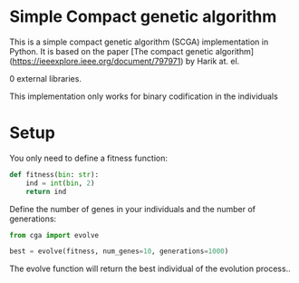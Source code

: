 # Simple Compact genetic algorithm

This is a simple compact genetic algorithm (SCGA) implementation in Python. 
It is based on the paper [The compact genetic algorithm]
(https://ieeexplore.ieee.org/document/797971) by Harik at. el.

0 external libraries.

This implementation only works for binary codification in the individuals

# Setup

You only need to define a fitness function:

```py
def fitness(bin: str):
    ind = int(bin, 2)
    return ind
```

Define the number of genes in your individuals and the number of generations:

```py
from cga import evolve

best = evolve(fitness, num_genes=10, generations=1000)
```

The evolve function will return the best individual of the evolution process..
